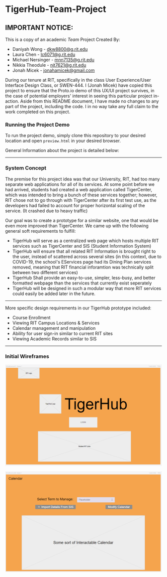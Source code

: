 # TigerHub-Team-Project

## IMPORTANT NOTICE:

This is a copy of an academic *Team* Project Created By:

- Daniyah Wong - dkw8800@g.rit.edu
- Laura Chen - lc6071@g.rit.edu
- Michael Nersinger - mnn7135@g.rit.edu
- Nikkia Theodule - njt7621@g.rit.edu
- Jonah Micek - jonahamicek@gmail.com

During our tenure at RIT, specifically in the class User Experience/User Interface Design Class, or SWEN-444. I (Jonah Micek) have copied this project to ensure that the Proto.io demo of this UX/UI project survives, in the case of potential employers' interest in seeing this particular project in-action. Aside from this README document, I have made no changes to any part of the project, including the code. I in no way take any full claim to the work completed on this project.

### Running the Project Demo

To run the project demo, simply clone this repository to your desired location and open ```preview.html``` in your desired browser.

General Information about the project is detailed below:

***

### System Concept

The premise for this project idea was that our University, RIT, had too many separate web applications for all of its services. At some point before we had arrived, students had created a web application called TigerCenter, which was intended to bring a bunch of these services together; however, RIT chose not to go through with TigerCenter after its first test use, as the developers had failed to account for proper horizontal scaling of the service. (It crashed due to heavy traffic)

Our goal was to create a prototype for a similar website, one that would be even more improved than TigerCenter. We came up with the following general soft requirements to fulfill:

- TigerHub will serve as a centralized web page which hosts multiple RIT services such as TigerCenter and SIS (Student Information System)
- TigerHub will ensure that all related RIT Information is brought right to the user, instead of scattered across several sites (in this context, due to COVID-19, the school's EServices page had its Dining Plan services removed, meaning that RIT financial inforamtion was technically split between two different services)
- TigerHub Shall provide an easy-to-use, simpler, less-busy, and better formatted webpage than the services that currently exist seperately
- TigerHub will be designed in such a modular way that more RIT services could easily be added later in the future.
***

More specific design requirements in our TigerHub prototype included:
- Course Enrollment
- Viewing RIT Campus Locations & Services
- Calendar management and manipulation
- Ability for user sign-in similar to current RIT sites
- Viewing Academic Records similar to SIS

***

### Initial Wireframes

![TigerHub Wireframe 1](./readme_images/tigerhub_wireframe-1.png)

![TigerHub Wireframe 1](./readme_images/tigerhub_wireframe-2.png)
